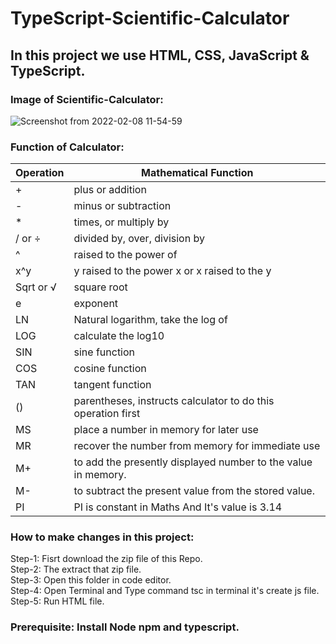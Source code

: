 # TypeScript-Scientific-Calculator
## In this project we use HTML, CSS, JavaScript & TypeScript.
### Image of Scientific-Calculator:
![Screenshot from 2022-02-08 11-54-59](https://user-images.githubusercontent.com/97106864/152930566-dda54ec2-a9ea-43dc-b877-ef84859e8689.png)
 ### Function of Calculator:

|Operation|Mathematical Function|
|----|-----|
|+|plus or addition|
|-|minus or subtraction|
|*|times, or multiply by|
|/ or ÷|divided by, over, division by|
|^|raised to the power of|
|x^y|y raised to the power x or x raised to the y|
|Sqrt or √|square root|
|e|exponent|
|LN|Natural logarithm, take the log of|
|LOG|calculate the log10|
|SIN|sine function|
|COS|cosine function|
|TAN|tangent function|
|()|parentheses, instructs calculator to do this operation first|
|MS|place a number in memory for later use|
|MR|recover the number from memory for immediate use|
|M+|to add the presently displayed number to the value in memory. |
|M-|to subtract the present value from the stored value.|
|PI| PI is constant in Maths And It's value is 3.14|

### How to make changes in this project:
Step-1: Fisrt download the zip file of this Repo.<br/>
Step-2: The extract that zip file.<br/>
Step-3: Open this folder in code editor.<br/>
Step-4: Open Terminal and Type command tsc in terminal it's create js file.<br/>
Step-5: Run HTML file.<br/>

### Prerequisite: Install Node npm and typescript.
